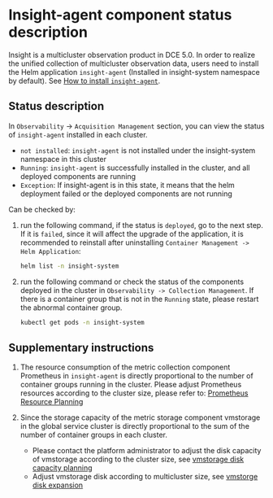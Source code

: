 # Insight-agent component status description

Insight is a multicluster observation product in DCE 5.0. In order to realize the unified collection of multicluster observation data, users need to install the Helm application `insight-agent`
(Installed in insight-system namespace by default). See [How to install `insight-agent`](./install-agent.md).

## Status description

In `Observability` -> `Acquisition Management` section, you can view the status of `insight-agent` installed in each cluster.

- `not installed`: `insight-agent` is not installed under the insight-system namespace in this cluster
- `Running`: `insight-agent` is successfully installed in the cluster, and all deployed components are running
- `Exception`: If insight-agent is in this state, it means that the helm deployment failed or the deployed components are not running

Can be checked by:

1. run the following command, if the status is `deployed`, go to the next step. If it is `failed`, since it will affect the upgrade of the application, it is recommended to reinstall after uninstalling `Container Management -> Helm Application`:

     ```bash
     helm list -n insight-system
     ```

2. run the following command or check the status of the components deployed in the cluster in `Observability -> Collection Management`. If there is a container group that is not in the `Running` state, please restart the abnormal container group.

     ```bash
     kubectl get pods -n insight-system
     ```

## Supplementary instructions

1. The resource consumption of the metric collection component Prometheus in `insight-agent` is directly proportional to the number of container groups running in the cluster.
    Please adjust Prometheus resources according to the cluster size, please refer to: [Prometheus Resource Planning](../../best-practice/prometheus-res.md)

2. Since the storage capacity of the metric storage component vmstorage in the global service cluster is directly proportional to the sum of the number of container groups in each cluster.

     - Please contact the platform administrator to adjust the disk capacity of vmstorage according to the cluster size, see [vmstorage disk capacity planning](../../best-practice/vms-res-plan.md)
     - Adjust vmstorage disk according to multicluster size, see [vmstorge disk expansion](../../best-practice/modify-vms-disk.md)